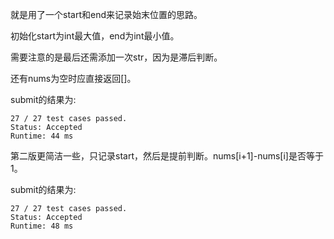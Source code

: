 就是用了一个start和end来记录始末位置的思路。

初始化start为int最大值，end为int最小值。

需要注意的是最后还需添加一次str，因为是滞后判断。

还有nums为空时应直接返回[]。

submit的结果为:
```
27 / 27 test cases passed.
Status: Accepted
Runtime: 44 ms
```

第二版更简洁一些，只记录start，然后是提前判断。nums[i+1]-nums[i]是否等于1。

submit的结果为:
```
27 / 27 test cases passed.
Status: Accepted
Runtime: 48 ms
```
